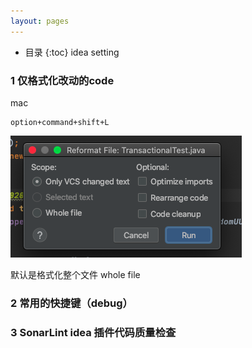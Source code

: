 ```yaml
---
layout: pages
---
```

*  目录
{:toc}
idea setting

### 1 仅格式化改动的code

mac

```
option+command+shift+L   
```

![image-20201209104646433](../images/image-20201209104646433.png)



默认是格式化整个文件 whole file



### 2 常用的快捷键（debug）



### 3 SonarLint idea 插件代码质量检查





